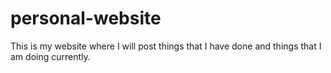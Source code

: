 # personal-website
This is my website where I will post things that I have done and things that I am doing currently.

